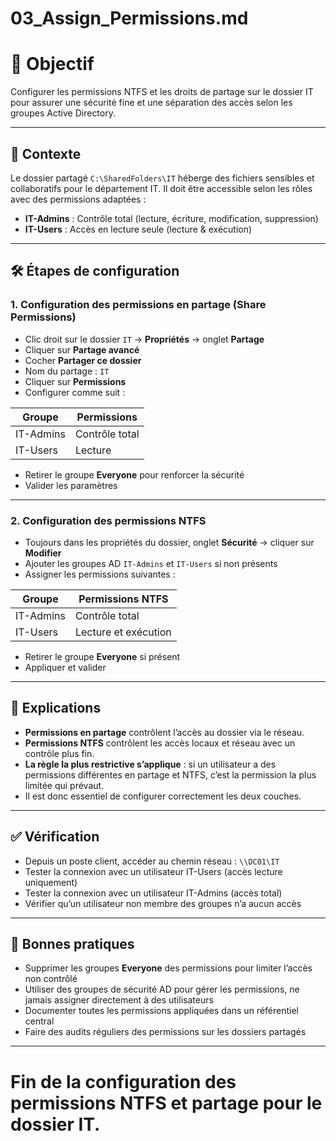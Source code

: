 # 03_Assign_Permissions.md

# 🎯 Objectif  
Configurer les permissions NTFS et les droits de partage sur le dossier IT pour assurer une sécurité fine et une séparation des accès selon les groupes Active Directory.

---

## 📁 Contexte  
Le dossier partagé `C:\SharedFolders\IT` héberge des fichiers sensibles et collaboratifs pour le département IT. Il doit être accessible selon les rôles avec des permissions adaptées :

- **IT-Admins** : Contrôle total (lecture, écriture, modification, suppression)  
- **IT-Users** : Accès en lecture seule (lecture & exécution)

---

## 🛠️ Étapes de configuration

### 1. Configuration des permissions en partage (Share Permissions)

- Clic droit sur le dossier `IT` → **Propriétés** → onglet **Partage**  
- Cliquer sur **Partage avancé**  
- Cocher **Partager ce dossier**  
- Nom du partage : `IT`  
- Cliquer sur **Permissions**  
- Configurer comme suit :

| Groupe      | Permissions   |
|-------------|---------------|
| IT-Admins   | Contrôle total |
| IT-Users    | Lecture       |

- Retirer le groupe **Everyone** pour renforcer la sécurité  
- Valider les paramètres

---

### 2. Configuration des permissions NTFS

- Toujours dans les propriétés du dossier, onglet **Sécurité** → cliquer sur **Modifier**  
- Ajouter les groupes AD `IT-Admins` et `IT-Users` si non présents  
- Assigner les permissions suivantes :

| Groupe      | Permissions NTFS             |
|-------------|-----------------------------|
| IT-Admins   | Contrôle total              |
| IT-Users    | Lecture et exécution        |

- Retirer le groupe **Everyone** si présent  
- Appliquer et valider

---

## 🔐 Explications

- **Permissions en partage** contrôlent l’accès au dossier via le réseau.  
- **Permissions NTFS** contrôlent les accès locaux et réseau avec un contrôle plus fin.  
- **La règle la plus restrictive s’applique** : si un utilisateur a des permissions différentes en partage et NTFS, c’est la permission la plus limitée qui prévaut.  
- Il est donc essentiel de configurer correctement les deux couches.

---

## ✅ Vérification

- Depuis un poste client, accéder au chemin réseau : `\\DC01\IT`  
- Tester la connexion avec un utilisateur IT-Users (accès lecture uniquement)  
- Tester la connexion avec un utilisateur IT-Admins (accès total)  
- Vérifier qu’un utilisateur non membre des groupes n’a aucun accès

---

## 🧠 Bonnes pratiques

- Supprimer les groupes **Everyone** des permissions pour limiter l’accès non contrôlé  
- Utiliser des groupes de sécurité AD pour gérer les permissions, ne jamais assigner directement à des utilisateurs  
- Documenter toutes les permissions appliquées dans un référentiel central  
- Faire des audits réguliers des permissions sur les dossiers partagés  

---

# Fin de la configuration des permissions NTFS et partage pour le dossier IT.
